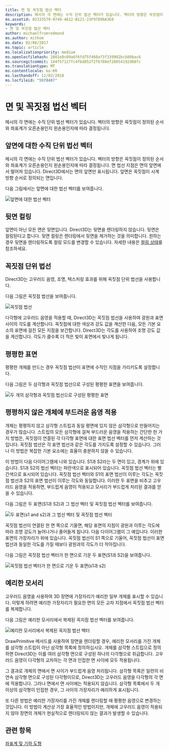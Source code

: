 ```yaml
---
title: 면 및 꼭짓점 법선 벡터
description: 메시의 각 면에는 수직 단위 법선 벡터가 있습니다. 벡터의 방향은 꼭짓점이 정의된 순서와 좌표계가 오른손용인지 왼손용인지에 따라 결정됩니다.
ms.assetid: 02333579-9749-4612-B121-23F97898A3E0
keywords:
- 면 및 꼭짓점 법선 벡터
author: michaelfromredmond
ms.author: mithom
ms.date: 02/08/2017
ms.topic: article
ms.localizationpriority: medium
ms.openlocfilehash: 2081e8c09a6f6fd75f460af3f339902bcb80bac6
ms.sourcegitcommit: 144f5f127fc4fbd852f2f6780ef26054192d68fc
ms.translationtype: MT
ms.contentlocale: ko-KR
ms.lasthandoff: 11/02/2018
ms.locfileid: "5978487"
---
```

# <a name="face-and-vertex-normal-vectors"></a>면 및 꼭짓점 법선 벡터


메시의 각 면에는 수직 단위 법선 벡터가 있습니다. 벡터의 방향은 꼭짓점이 정의된 순서와 좌표계가 오른손용인지 왼손용인지에 따라 결정됩니다.

## <a name="span-idperpendicularunitnormalvectorforafrontfacespanspan-idperpendicularunitnormalvectorforafrontfacespanspan-idperpendicularunitnormalvectorforafrontfacespanperpendicular-unit-normal-vector-for-a-front-face"></a><span id="Perpendicular_unit_normal_vector_for_a_front_face"></span><span id="perpendicular_unit_normal_vector_for_a_front_face"></span><span id="PERPENDICULAR_UNIT_NORMAL_VECTOR_FOR_A_FRONT_FACE"></span>앞면에 대한 수직 단위 법선 벡터


메시의 각 면에는 수직 단위 법선 벡터가 있습니다. 벡터의 방향은 꼭짓점이 정의된 순서와 좌표계가 오른손용인지 왼손용인지에 따라 결정됩니다. 면 법선 지점은 면의 앞면에서 떨어져 있습니다. Direct3D에서는 면의 앞면만 표시됩니다. 앞면은 꼭짓점이 시계 방향 순서로 정의되는 면입니다.

다음 그림에서는 앞면에 대한 법선 벡터를 보여줍니다.

![앞면에 대한 법선 벡터](images/nrmlvect.png)

## <a name="span-idcullingbackfacesspanspan-idcullingbackfacesspanspan-idcullingbackfacesspanculling-back-faces"></a><span id="Culling_back_faces"></span><span id="culling_back_faces"></span><span id="CULLING_BACK_FACES"></span>뒷면 컬링


앞면이 아닌 모든 면은 뒷면입니다. Direct3D는 뒷면을 렌더링하지 않습니다. 뒷면은 컬링된다고 합니다. 뒷면 컬링은 렌더링에서 뒷면을 제거하는 것을 의미합니다. 원하는 경우 뒷면을 렌더링하도록 컬링 모드를 변경할 수 있습니다. 자세한 내용은 [컬링 상태](https://msdn.microsoft.com/library/windows/desktop/bb204882)를 참조하세요.

## <a name="span-idvertexunitnormalsspanspan-idvertexunitnormalsspanspan-idvertexunitnormalsspanvertex-unit-normals"></a><span id="Vertex_unit_normals"></span><span id="vertex_unit_normals"></span><span id="VERTEX_UNIT_NORMALS"></span>꼭짓점 단위 법선


Direct3D는 고우러드 음영, 조명, 텍스처링 효과를 위해 꼭짓점 단위 법선을 사용합니다.

다음 그림은 꼭짓점 법선을 보여줍니다.

![꼭짓점 법선](images/vertnrml.png)

다각형에 고우러드 음영을 적용할 때, Direct3D는 꼭짓점 법선을 사용하여 광원과 표면 사이의 각도를 계산합니다. 꼭짓점에 대한 색상과 강도 값을 계산한 다음, 모든 기본 요소의 표면에 걸친 모든 지점을 보간합니다. Direct3D는 각도를 사용하여 조명 강도 값을 계산합니다. 각도가 클수록 더 적은 빛이 표면에서 빛나게 됩니다.

## <a name="span-idflatsurfacesspanspan-idflatsurfacesspanspan-idflatsurfacesspanflat-surfaces"></a><span id="Flat_surfaces"></span><span id="flat_surfaces"></span><span id="FLAT_SURFACES"></span>평평한 표면


평평한 개체를 만드는 경우 꼭짓점 법선이 표면에 수직인 지점을 가리키도록 설정합니다.

다음 그림은 두 삼각형과 꼭짓점 법선으로 구성된 평평한 표면을 보여줍니다.

![두 개의 삼각형과 꼭짓점 법선으로 구성된 평평한 표면](images/flatvert.png)

## <a name="span-idsmoothshadingonanon-flatobjectspanspan-idsmoothshadingonanon-flatobjectspanspan-idsmoothshadingonanon-flatobjectspansmooth-shading-on-a-non-flat-object"></a><span id="Smooth_shading_on_a_non-flat_object"></span><span id="smooth_shading_on_a_non-flat_object"></span><span id="SMOOTH_SHADING_ON_A_NON-FLAT_OBJECT"></span>평평하지 않은 개체에 부드러운 음영 적용


개체는 평평하지 않고 삼각형 스트립과 동일 평면에 있지 않은 삼각형으로 만들어지는 경우가 많습니다. 스트립의 모든 삼각형에 걸쳐 부드러운 음영을 적용하는 간단한 한 가지 방법은, 꼭짓점이 연결된 각 다각형 표면에 대한 표면 법선 벡터를 먼저 계산하는 것입니다. 꼭짓점 법선은 각 표면 법선과 같은 각도를 가지도록 설정할 수 있습니다. 그러나 이 방법은 복잡한 기본 요소에는 효율이 충분하지 않을 수 있습니다.

이 방법이 다음 다이어그램에 나와 있습니다. S1과 S2라는 두 면이 있고, 경계가 위에 있습니다. S1과 S2의 법선 벡터는 파란색으로 표시되어 있습니다. 꼭짓점 법선 벡터는 빨간색으로 표시되어 있습니다. 꼭짓점 법선 벡터와 S1의 표면 법선이 이루는 각도는 꼭짓점 법선과 S2의 표면 법선이 이루는 각도와 동일합니다. 이러한 두 표면을 비추고 고우러드 음영을 적용하면, 부드럽게 음영이 적용되고 모서리가 부드럽게 처리된 결과를 얻을 수 있습니다.

다음 그림은 두 표면(S1과 S2)과 그 법선 벡터 및 꼭짓점 법선 벡터를 보여줍니다.

![두 표면(s1 and s2)과 그 법선 벡터 및 꼭짓점 법선 벡터](images/gvert.png)

꼭짓점 법선이 연결된 한 면 쪽으로 기울면, 해당 표면의 지점이 광원과 이루는 각도에 따라 조명 강도가 늘어나거나 줄어들게 됩니다. 다음 다이어그램이 그 예입니다. 이러한 표면의 가장자리가 위에 있습니다. 꼭짓점 법선이 S1 쪽으로 기울어, 꼭짓점 법선이 표면 법선과 동일한 각도를 가질 때보다 광원과의 각도가 더 작아집니다.

다음 그림은 꼭짓점 법선 벡터가 한 면으로 기운 두 표면(S1과 S2)을 보여줍니다.

![꼭짓점 법선 벡터가 한 면으로 기운 두 표면(s1과 s2)](images/gvert2.png)

## <a name="span-idsharpedgesspanspan-idsharpedgesspanspan-idsharpedgesspansharp-edges"></a><span id="Sharp_edges"></span><span id="sharp_edges"></span><span id="SHARP_EDGES"></span>예리한 모서리


고우러드 음영을 사용하여 3D 장면에 가장자리가 예리한 일부 개체를 표시할 수 있습니다. 이렇게 하려면 예리한 가장자리가 필요한 면의 모든 교차 지점에서 꼭짓점 법선 벡터를 복제합니다.

다음 그림은 예리한 모서리에서 복제된 꼭지점 법선 벡터를 보여줍니다.

![예리한 모서리에서 복제된 꼭지점 법선 벡터](images/shade1.png)

DrawPrimitive 메서드를 사용하여 장면을 렌더링할 경우, 예리한 모서리를 가진 개체를 삼각형 스트립이 아닌 삼각형 목록에 정의하십시오. 개체를 삼각형 스트립으로 정의하면 Direct3D는 이를 여러 삼각형 면으로 구성된 하나의 다각형으로 취급합니다. 고우러드 음영이 다각형의 교차하는 각 면과 인접한 면 사이에 모두 적용됩니다.

그 결과로 개체의 면에서 면 사이가 부드럽게 음영 처리됩니다. 삼각형 목록은 일련의 비연속 삼각형 면으로 구성된 다각형이므로, Direct3D는 고우러드 음영을 다각형의 각 면에 적용합니다. 그러나 면에서 면 사이에는 적용되지 않습니다. 삼각형 목록에서 두 개 이상의 삼각형이 인접한 경우, 그 사이의 가장자리가 예리하게 표시됩니다.

또 다른 방법은 예리한 가장자리를 가진 개체를 렌더링할 때 평평한 음영으로 변경하는 것입니다. 이 방법이 계산상 가장 효율적인 방법이지만, 개체에 고우러드 음영이 적용되지 않아 장면의 개체가 현실적으로 렌더링되지 않는 결과가 발생할 수 있습니다.

## <a name="span-idrelated-topicsspanrelated-topics"></a><span id="related-topics"></span>관련 항목


[좌표계 및 기하 도형](coordinate-systems-and-geometry.md)

 

 




